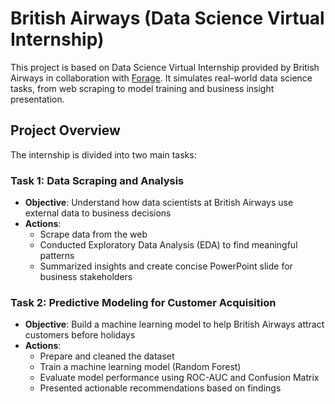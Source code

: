 # British Airways (Data Science Virtual Internship)
This project is based on Data Science Virtual Internship provided by British Airways in collaboration with [Forage](https://www.theforage.com/simulations/british-airways/data-science-yqoz).
It simulates real-world data science tasks, from web scraping to model training and business insight presentation.

## Project Overview
The internship is divided into two main tasks:

### Task 1: Data Scraping and Analysis
- **Objective**: Understand how data scientists at British Airways use external data to business decisions
- **Actions**:
    - Scrape data from the web
    - Conducted Exploratory Data Analysis (EDA) to find meaningful patterns
    - Summarized insights and create concise PowerPoint slide for business stakeholders

### Task 2: Predictive Modeling for Customer Acquisition
- **Objective**: Build a machine learning model to help British Airways attract customers before holidays
- **Actions**:
    - Prepare and cleaned the dataset
    - Train a machine learning model (Random Forest)
    - Evaluate model performance using ROC-AUC and Confusion Matrix
    - Presented actionable recommendations based on findings
